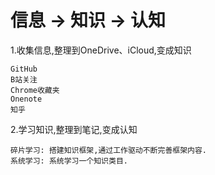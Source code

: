 # 信息 -> 知识 -> 认知

1.收集信息,整理到OneDrive、iCloud,变成知识
```
GitHub
B站关注
Chrome收藏夹
Onenote
知乎
```

2.学习知识,整理到笔记,变成认知
```
碎片学习: 搭建知识框架,通过工作驱动不断完善框架内容.
系统学习: 系统学习一个知识类目.
```

